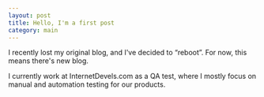 ```yaml
---
layout: post
title: Hello, I'm a first post
category: main
---
```


I recently lost my original blog, and  I've decided to “reboot”. For now, this means there's new blog.

I currently work at InternetDevels.com as a QA test, where I mostly focus on manual and automation testing for our products.